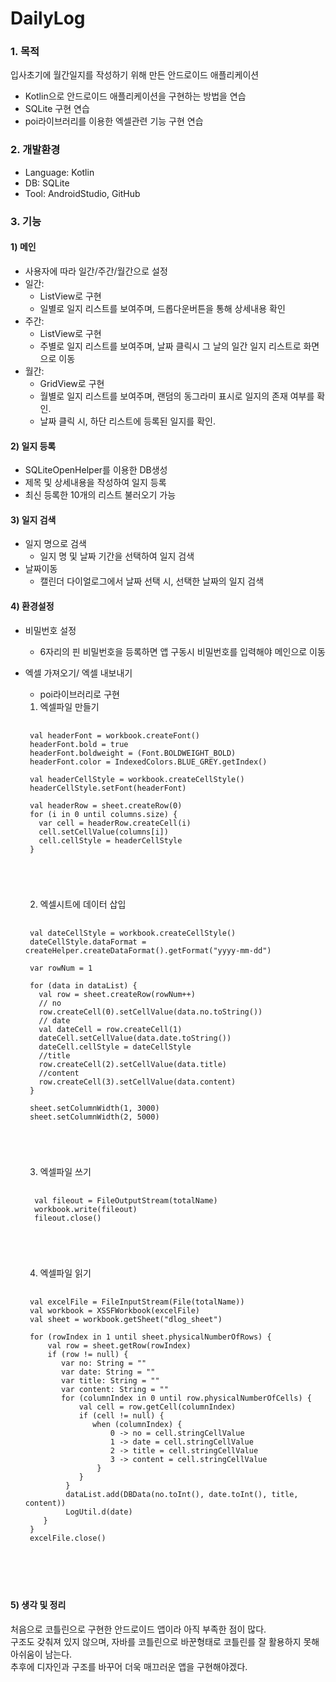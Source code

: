 # DailyLog

### 1. 목적
입사초기에 월간일지를 작성하기 위해 만든 안드로이드 애플리케이션

- Kotlin으로 안드로이드 애플리케이션을 구현하는 방법을 연습
- SQLite 구현 연습
- poi라이브러리를 이용한 엑셀관련 기능 구현 연습


### 2. 개발환경
- Language: Kotlin
- DB: SQLite
- Tool: AndroidStudio, GitHub


### 3. 기능
####  1) 메인
- 사용자에 따라 일간/주간/월간으로 설정
- 일간: 
  - ListView로 구현
  - 일별로 일지 리스트를 보여주며, 드롭다운버튼을 통해 상세내용 확인
- 주간:
  - ListView로 구현
  - 주별로 일지 리스트를 보여주며, 날짜 클릭시 그 날의 일간 일지 리스트로 화면으로 이동
- 월간: 
  - GridView로 구현
  - 월별로 일지 리스트를 보여주며, 랜덤의 동그라미 표시로 일지의 존재 여부를 확인.
  - 날짜 클릭 시, 하단 리스트에 등록된 일지를 확인.

####  2) 일지 등록
  - SQLiteOpenHelper를 이용한 DB생성
  - 제목 및 상세내용을 작성하여 일지 등록
  - 최신 등록한 10개의 리스트 불러오기 가능
  
####  3) 일지 검색
  - 일지 명으로 검색
    - 일지 명 및 날짜 기간을 선택하여 일지 검색
  - 날짜이동
    - 캘린더 다이얼로그에서 날짜 선택 시, 선택한 날짜의 일지 검색
    
#### 4) 환경설정
 - 비밀번호 설정
   - 6자리의 핀 비밀번호을 등록하면 앱 구동시 비밀번호를 입력해야 메인으로 이동
 - 엑셀 가져오기/ 엑셀 내보내기
   - poi라이브러리로 구현
   
    1. 엑셀파일 만들기
    <pre>
    <code>
    val headerFont = workbook.createFont()
    headerFont.bold = true
    headerFont.boldweight = (Font.BOLDWEIGHT_BOLD)
    headerFont.color = IndexedColors.BLUE_GREY.getIndex()
    
    val headerCellStyle = workbook.createCellStyle()
    headerCellStyle.setFont(headerFont)
    
    val headerRow = sheet.createRow(0)
    for (i in 0 until columns.size) {
      var cell = headerRow.createCell(i)
      cell.setCellValue(columns[i])
      cell.cellStyle = headerCellStyle
    }
    </pre>
    </code>

    2. 엑셀시트에 데이터 삽입
    <pre>
    <code>
    val dateCellStyle = workbook.createCellStyle()
    dateCellStyle.dataFormat = createHelper.createDataFormat().getFormat("yyyy-mm-dd")

    var rowNum = 1

    for (data in dataList) {
      val row = sheet.createRow(rowNum++)
      // no
      row.createCell(0).setCellValue(data.no.toString())
      // date
      val dateCell = row.createCell(1)
      dateCell.setCellValue(data.date.toString())
      dateCell.cellStyle = dateCellStyle
      //title
      row.createCell(2).setCellValue(data.title)
      //content
      row.createCell(3).setCellValue(data.content)
    }

    sheet.setColumnWidth(1, 3000)
    sheet.setColumnWidth(2, 5000)
    </pre>
    </code>
    
    3. 엑셀파일 쓰기
    <pre>
    <code>
     val fileout = FileOutputStream(totalName)
     workbook.write(fileout)
     fileout.close()
    </pre>
    </code>
    
    4. 엑셀파일 읽기
    <pre>
    <code>
    val excelFile = FileInputStream(File(totalName))
    val workbook = XSSFWorkbook(excelFile)
    val sheet = workbook.getSheet("dlog_sheet")

    for (rowIndex in 1 until sheet.physicalNumberOfRows) {
        val row = sheet.getRow(rowIndex)
        if (row != null) {
           var no: String = ""
           var date: String = ""
           var title: String = ""
           var content: String = ""
           for (columnIndex in 0 until row.physicalNumberOfCells) {
               val cell = row.getCell(columnIndex)
               if (cell != null) {
                  when (columnIndex) {
                      0 -> no = cell.stringCellValue
                      1 -> date = cell.stringCellValue
                      2 -> title = cell.stringCellValue
                      3 -> content = cell.stringCellValue
                   }
               }
            }
            dataList.add(DBData(no.toInt(), date.toInt(), title, content))
            LogUtil.d(date)
       }
    }
    excelFile.close()
    </pre>
    </code>
    
    
#### 5) 생각 및 정리
처음으로 코틀린으로 구현한 안드로이드 앱이라 아직 부족한 점이 많다.    
구조도 갖춰져 있지 않으며, 자바를 코틀린으로 바꾼형태로 코틀린를 잘 활용하지 못해 아쉬움이 남는다.   
추후에 디자인과 구조를 바꾸어 더욱 매끄러운 앱을 구현해야겠다.     

  





